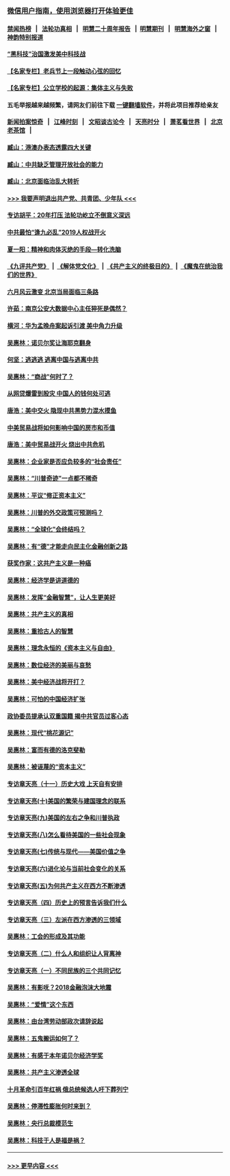 ### [微信用户指南，使用浏览器打开体验更佳](https://github.com/gfw-breaker/banned-news1/blob/master/indexes/wechat-guide.md?t=0)
#### [禁闻热榜](热点新闻.md?t=0)  &nbsp;&nbsp;|&nbsp;&nbsp; [法轮功真相](https://github.com/gfw-breaker/truth/blob/master/README.md?t=0) &nbsp;&nbsp;|&nbsp;&nbsp; [明慧二十周年报告](https://github.com/gfw-breaker/mh-reports/blob/master/README.md?t=0) &nbsp;&nbsp;|&nbsp;&nbsp;[明慧期刊](https://github.com/gfw-breaker/mh-qikan) &nbsp;&nbsp;|&nbsp;&nbsp; [明慧海外之窗](https://github.com/gfw-breaker/mh-news/blob/master/README.md?t=0) &nbsp;&nbsp;|&nbsp;&nbsp; [神韵特别报道](https://github.com/gfw-breaker/mh-news/blob/master/shenyun.md?t=0)
#### [“黑科技”治国激发美中科技战](../pages/nsc423/n11638056.md?t=02080302) 
#### [【名家专栏】老兵节上一段触动心弦的回忆](../pages/nsc423/n11646016.md?t=02080302) 
#### [【名家专栏】公立学校的起源：集体主义与失败](../pages/nsc423/n11601833.md?t=02080302) 
#### 五毛举报越来越频繁，请网友们前往下载 [一键翻墙软件](https://github.com/gfw-breaker/ssr-accounts)，并将此项目推荐给亲友
#### [新闻拍案惊奇](https://github.com/gfw-breaker/banned-news1/blob/master/pages/link4.md) &nbsp;&nbsp;|&nbsp;&nbsp; [江峰时刻](https://github.com/gfw-breaker/banned-news1/blob/master/pages/link4.md) &nbsp;&nbsp;|&nbsp;&nbsp; [文昭谈古论今](https://github.com/gfw-breaker/banned-news1/blob/master/pages/link4.md) &nbsp;&nbsp;|&nbsp;&nbsp; [天亮时分](https://github.com/gfw-breaker/banned-news1/blob/master/pages/link4.md) &nbsp;&nbsp;|&nbsp;&nbsp; [萧茗看世界](https://github.com/gfw-breaker/banned-news1/blob/master/pages/link4.md) &nbsp;&nbsp;|&nbsp;&nbsp; [北京老茶馆](https://github.com/gfw-breaker/banned-news1/blob/master/pages/link4.md) &nbsp;&nbsp;|&nbsp;&nbsp; 
#### [臧山：港澳办表态透露四大关键](../pages/nsc423/n11421628.md?t=02080302) 
#### [臧山：中共缺乏管理开放社会的能力](../pages/nsc423/n11407457.md?t=02080302) 
#### [臧山：北京面临治乱大转折](../pages/nsc423/n11406895.md?t=02080302) 
#### [>>> 我要声明退出共产党、共青团、少年队 <<<](https://github.com/begood0513/goodnews/blob/master/quit/letter.md) 
#### [专访胡平：20年打压 法轮功屹立不倒意义深远](../pages/nsc423/n11398800.md?t=02080302) 
#### [中共最怕“逢九必乱”2019人权战开火](../pages/nsc423/n11385248.md?t=02080302) 
#### [夏一阳：精神和肉体灭绝的手段—转化洗脑](../pages/nsc423/n11368250.md?t=02080302) 
#### [《九评共产党》](https://github.com/begood0513/9ping.md/blob/master/README.md) &nbsp;|&nbsp; [《解体党文化》](../../../../jtdwh.md/blob/master/README.md)  &nbsp;|&nbsp; [《共产主义的终极目的》](../../../../gczydzjmd.md/blob/master/README.md) &nbsp;|&nbsp; [《魔鬼在统治我们的世界》](../../../../mgztzwmdsj.md/blob/master/README.md) 
#### [六月风云激变 北京当局面临三条路](../pages/nsc423/n11313668.md?t=02080302) 
#### [许茹：南京公安大数据中心主任猝死是偶然？](../pages/nsc423/n11064744.md?t=02080302) 
#### [横河：华为孟晚舟案起诉引渡 美中角力升级](../pages/nsc423/n11027230.md?t=02080302) 
#### [吴惠林：诺贝尔奖让海耶克翻身](../pages/nsc423/n10890049.md?t=02080302) 
#### [何坚：逃逃逃 逃离中国与逃离中共](../pages/nsc423/n10592891.md?t=02080302) 
#### [吴惠林：“商战”何时了？](../pages/nsc423/n10573558.md?t=02080302) 
#### [从网贷爆雷到股灾 中国人的钱何处可逃](../pages/nsc423/n10572800.md?t=02080302) 
#### [唐浩：美中交火 隐现中共黑势力混水摸鱼](../pages/nsc423/n10544040.md?t=02080302) 
#### [中美贸易战将如何影响中国的房市和币值](../pages/nsc423/n10543697.md?t=02080302) 
#### [唐浩：美中贸易战开火 烧出中共危机](../pages/nsc423/n10540126.md?t=02080302) 
#### [吴惠林：企业家是否应负较多的“社会责任”](../pages/nsc423/n10535022.md?t=02080302) 
#### [吴惠林：“川普奇迹”一点都不稀奇](../pages/nsc423/n10512808.md?t=02080302) 
#### [吴惠林：平议“修正资本主义”](../pages/nsc423/n10495724.md?t=02080302) 
#### [吴惠林：川普的外交政策可预测吗？](../pages/nsc423/n10462387.md?t=02080302) 
#### [吴惠林：“全球化”会终结吗？](../pages/nsc423/n10452838.md?t=02080302) 
#### [吴惠林：有“德”才能走向民主化金融创新之路](../pages/nsc423/n10432292.md?t=02080302) 
#### [获奖作家：这共产主义是一种癌](../pages/nsc423/n10431541.md?t=02080302) 
#### [吴惠林：经济学是讲道德的](../pages/nsc423/n10398014.md?t=02080302) 
#### [吴惠林：发挥“金融智慧”，让人生更美好](../pages/nsc423/n10375019.md?t=02080302) 
#### [吴惠林：共产主义的真相](../pages/nsc423/n10351394.md?t=02080302) 
#### [吴惠林：重拾古人的智慧](../pages/nsc423/n10337691.md?t=02080302) 
#### [吴惠林：理念永恒的《资本主义与自由》](../pages/nsc423/n10316274.md?t=02080302) 
#### [吴惠林：数位经济的美丽与哀愁](../pages/nsc423/n10292946.md?t=02080302) 
#### [吴惠林：美中经济战将开打？](../pages/nsc423/n10258825.md?t=02080302) 
#### [吴惠林：可怕的中国经济扩张](../pages/nsc423/n10219147.md?t=02080302) 
#### [政协委员提承认双重国籍 揭中共官员过客心态](../pages/nsc423/n10208809.md?t=02080302) 
#### [吴惠林：现代“桃花源记”](../pages/nsc423/n10185234.md?t=02080302) 
#### [吴惠林：富而有德的洛克斐勒](../pages/nsc423/n10142264.md?t=02080302) 
#### [吴惠林：被诬蔑的“资本主义”](../pages/nsc423/n10124816.md?t=02080302) 
#### [专访章天亮（十一）历史大戏 上天自有安排](../pages/nsc423/n10094905.md?t=02080302) 
#### [专访章天亮(十)美国的繁荣与建国理念的联系](../pages/nsc423/n10094899.md?t=02080302) 
#### [专访章天亮(九)美国的左右之争和川普执政](../pages/nsc423/n10094889.md?t=02080302) 
#### [专访章天亮(八)怎么看待美国的一些社会现象](../pages/nsc423/n10094857.md?t=02080302) 
#### [专访章天亮(七)传统与现代——美国价值之争](../pages/nsc423/n10093140.md?t=02080302) 
#### [专访章天亮(六)进化论与当前社会变化的关系](../pages/nsc423/n10092036.md?t=02080302) 
#### [专访章天亮(五)为何共产主义在西方不断渗透](../pages/nsc423/n10083620.md?t=02080302) 
#### [专访章天亮（四）历史上的预言告诉我们什么](../pages/nsc423/n10083606.md?t=02080302) 
#### [专访章天亮（三）左派在西方渗透的三领域](../pages/nsc423/n10081115.md?t=02080302) 
#### [吴惠林：工会的形成及其功能](../pages/nsc423/n10080633.md?t=02080302) 
#### [专访章天亮（二）什么人和组织让人背离神](../pages/nsc423/n10076637.md?t=02080302) 
#### [专访章天亮（一）不同民族的三个共同记忆](../pages/nsc423/n10074188.md?t=02080302) 
#### [吴惠林：有影呒？2018金融泡沫大地震](../pages/nsc423/n10040534.md?t=02080302) 
#### [吴惠林：“爱情”这个东西](../pages/nsc423/n10019423.md?t=02080302) 
#### [吴惠林：由台湾劳动部政次请辞说起](../pages/nsc423/n9979679.md?t=02080302) 
#### [吴惠林：五鬼搬运如何了？](../pages/nsc423/n9925338.md?t=02080302) 
#### [吴惠林：有感于本年诺贝尔经济学奖](../pages/nsc423/n9871883.md?t=02080302) 
#### [吴惠林：共产主义渗透全球](../pages/nsc423/n9812748.md?t=02080302) 
#### [十月革命引百年红祸 俄总统候选人吁下葬列宁](../pages/nsc423/n9810182.md?t=02080302) 
#### [吴惠林：停滞性膨胀何时来到？](../pages/nsc423/n9764136.md?t=02080302) 
#### [吴惠林：央行总裁模范生](../pages/nsc423/n9728134.md?t=02080302) 
#### [吴惠林：科技于人是福是祸？](../pages/nsc423/n9672982.md?t=02080302) 

----
#### [ >>> 更早内容 <<< ](../indexes/nsc423-earlier.md)
